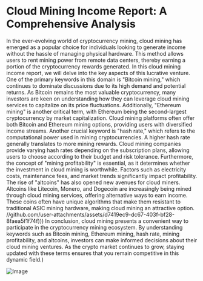 # Cloud Mining Income Report: A Comprehensive Analysis
In the ever-evolving world of cryptocurrency mining, cloud mining has emerged as a popular choice for individuals looking to generate income without the hassle of managing physical hardware. This method allows users to rent mining power from remote data centers, thereby earning a portion of the cryptocurrency rewards generated. In this cloud mining income report, we will delve into the key aspects of this lucrative venture.
One of the primary keywords in this domain is "Bitcoin mining," which continues to dominate discussions due to its high demand and potential returns. As Bitcoin remains the most valuable cryptocurrency, many investors are keen on understanding how they can leverage cloud mining services to capitalize on its price fluctuations. Additionally, "Ethereum mining" is another critical term, with Ethereum being the second-largest cryptocurrency by market capitalization. Cloud mining platforms often offer both Bitcoin and Ethereum mining options, providing users with diversified income streams.
Another crucial keyword is "hash rate," which refers to the computational power used in mining cryptocurrencies. A higher hash rate generally translates to more mining rewards. Cloud mining companies provide varying hash rates depending on the subscription plans, allowing users to choose according to their budget and risk tolerance. Furthermore, the concept of "mining profitability" is essential, as it determines whether the investment in cloud mining is worthwhile. Factors such as electricity costs, maintenance fees, and market trends significantly impact profitability.
The rise of "altcoins" has also opened new avenues for cloud miners. Altcoins like Litecoin, Monero, and Dogecoin are increasingly being mined through cloud mining services, offering alternative ways to earn income. These coins often have unique algorithms that make them resistant to traditional ASIC mining hardware, making cloud mining an attractive option.
 //github.com/user-attachments/assets/d7419ec9-dc67-403f-bf28-8faea5f1f74f)))
In conclusion, cloud mining presents a convenient way to participate in the cryptocurrency mining ecosystem. By understanding keywords such as Bitcoin mining, Ethereum mining, hash rate, mining profitability, and altcoins, investors can make informed decisions about their cloud mining ventures. As the crypto market continues to grow, staying updated with these terms ensures that you remain competitive in this dynamic field.)


![Image](https://github.com/user-attachments/assets/4a25d116-2220-4385-b08e-f287af8fcbc4)